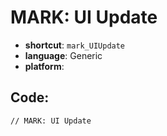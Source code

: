 # MARK: UI Update
- **shortcut**: `mark_UIUpdate`
- **language**: Generic
- **platform**: 


## Code:
```generic
// MARK: UI Update
```